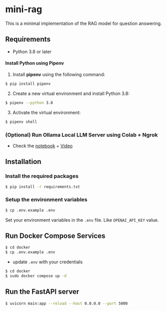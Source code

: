 # mini-rag

This is a minimal implementation of the RAG model for question answering.

## Requirements

- Python 3.8 or later

#### Install Python using Pipenv

1) Install **pipenv** using the following command:
```bash
$ pip install pipenv
```

2) Create a new virtual environment and install Python 3.8:

```bash
$ pipenv --python 3.8
```

3) Activate the virtual environment:

```bash
$ pipenv shell
```

### (Optional) Run Ollama Local LLM Server using Colab + Ngrok

- Check the [notebook](https://colab.research.google.com/drive/1KNi3-9KtP-k-93T3wRcmRe37mRmGhL9p?usp=sharing) + [Video](https://youtu.be/-epZ1hAAtrs)

## Installation

### Install the required packages

```bash
$ pip install -r requirements.txt
```

### Setup the environment variables

```bash
$ cp .env.example .env
```

Set your environment variables in the `.env` file. Like `OPENAI_API_KEY` value.

## Run Docker Compose Services

```bash
$ cd docker
$ cp .env.example .env
```

- update `.env` with your credentials



```bash
$ cd docker
$ sudo docker compose up -d
```

## Run the FastAPI server

```bash
$ uvicorn main:app --reload --host 0.0.0.0 --port 5000
```
